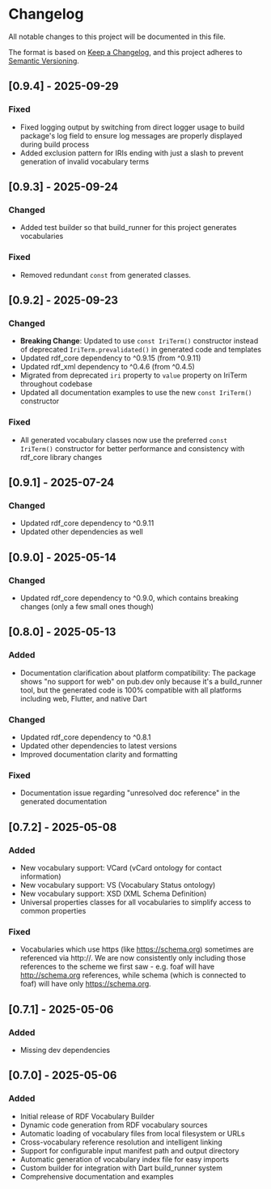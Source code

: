 # Changelog

All notable changes to this project will be documented in this file.

The format is based on [Keep a Changelog](https://keepachangelog.com/en/1.0.0/),
and this project adheres to [Semantic Versioning](https://semver.org/spec/v2.0.0.html).

## [0.9.4] - 2025-09-29

### Fixed
- Fixed logging output by switching from direct logger usage to build package's log field to ensure log messages are properly displayed during build process
- Added exclusion pattern for IRIs ending with just a slash to prevent generation of invalid vocabulary terms

## [0.9.3] - 2025-09-24

### Changed
- Added test builder so that build_runner for this project generates vocabularies

### Fixed
- Removed redundant `const` from generated classes.

## [0.9.2] - 2025-09-23

### Changed
- **Breaking Change**: Updated to use `const IriTerm()` constructor instead of deprecated `IriTerm.prevalidated()` in generated code and templates
- Updated rdf_core dependency to ^0.9.15 (from ^0.9.11)
- Updated rdf_xml dependency to ^0.4.6 (from ^0.4.5)
- Migrated from deprecated `iri` property to `value` property on IriTerm throughout codebase
- Updated all documentation examples to use the new `const IriTerm()` constructor

### Fixed
- All generated vocabulary classes now use the preferred `const IriTerm()` constructor for better performance and consistency with rdf_core library changes

## [0.9.1] - 2025-07-24

### Changed
- Updated rdf_core dependency to ^0.9.11
- Updated other dependencies as well

## [0.9.0] - 2025-05-14

### Changed
- Updated rdf_core dependency to ^0.9.0, which contains breaking changes (only a few small ones though)

## [0.8.0] - 2025-05-13

### Added
- Documentation clarification about platform compatibility: The package shows "no support for web" on pub.dev only because it's a build_runner tool, but the generated code is 100% compatible with all platforms including web, Flutter, and native Dart

### Changed
- Updated rdf_core dependency to ^0.8.1
- Updated other dependencies to latest versions
- Improved documentation clarity and formatting

### Fixed
- Documentation issue regarding "unresolved doc reference" in the generated documentation

## [0.7.2] - 2025-05-08

### Added
- New vocabulary support: VCard (vCard ontology for contact information)
- New vocabulary support: VS (Vocabulary Status ontology)
- New vocabulary support: XSD (XML Schema Definition)
- Universal properties classes for all vocabularies to simplify access to common properties

### Fixed
- Vocabularies which use https (like https://schema.org) sometimes are referenced via http://. We are now consistently only including those references to the scheme we first saw - e.g. foaf will have http://schema.org references, while schema (which is connected to foaf) will have only https://schema.org.

## [0.7.1] - 2025-05-06

### Added
- Missing dev dependencies

## [0.7.0] - 2025-05-06

### Added
- Initial release of RDF Vocabulary Builder
- Dynamic code generation from RDF vocabulary sources
- Automatic loading of vocabulary files from local filesystem or URLs
- Cross-vocabulary reference resolution and intelligent linking
- Support for configurable input manifest path and output directory
- Automatic generation of vocabulary index file for easy imports
- Custom builder for integration with Dart build_runner system
- Comprehensive documentation and examples
